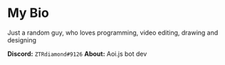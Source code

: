 # My Bio

Just a random guy, who loves programming, video editing, drawing and designing

**Discord:** `ZTRdiamond#9126`
**About:** Aoi.js bot dev
